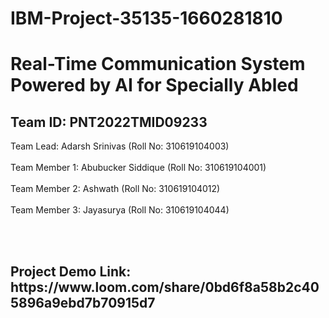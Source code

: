 # IBM-Project-35135-1660281810
# **Real-Time Communication System Powered by AI for Specially Abled**

## Team ID: PNT2022TMID09233

Team Lead: Adarsh Srinivas (Roll No: 310619104003) <br> <br>
Team Member 1: Abubucker Siddique (Roll No: 310619104001) <br> <br>
Team Member 2: Ashwath (Roll No: 310619104012) <br> <br>
Team Member 3: Jayasurya (Roll No: 310619104044) <br> <br>

<br>
<h2>Project Demo Link: https://www.loom.com/share/0bd6f8a58b2c405896a9ebd7b70915d7</h2>
